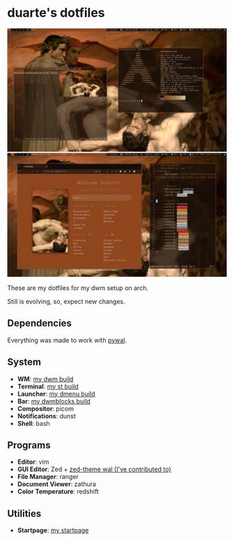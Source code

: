 # duarte's dotfiles

![Desktop Screenshot 1](img/Screenshots/screenshot_1.png)
![Desktop Screenshot 2](img/Screenshots/screenshot_3.png)

These are my dotfiles for my dwm setup on arch.

Still is evolving, so, expect new changes.

## Dependencies

Everything was made to work with [pywal](https://github.com/eylles/pywal16).

## System

- **WM**: [my dwm build](https://github.com/duartebranco/dwm)
- **Terminal**: [my st build](https://github.com/duartebranco/st)
- **Launcher**: [my dmenu build](https://github.com/duartebranco/dmenu)
- **Bar**: [my dwmblocks build](https://github.com/duartebranco/dwmblocks)
- **Compositor**: picom
- **Notifications**: dunst
- **Shell**: bash

## Programs

- **Editor**: vim
- **GUI Editor**: Zed + [zed-theme wal (I've contributed to)](https://github.com/Fuwn/zed-theme-wal)
- **File Manager**: ranger
- **Document Viewer**: zathura
- **Color Temperature**: redshift

## Utilities

- **Startpage**: [my startpage](https://github.com/duartebranco/startpage)
